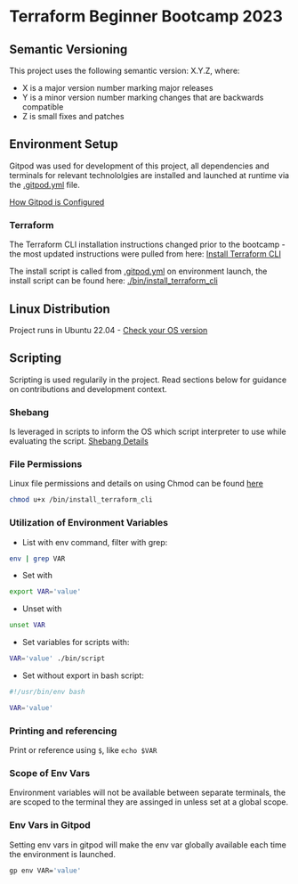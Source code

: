 # Terraform Beginner Bootcamp 2023

## Semantic Versioning
This project uses the following semantic version: X.Y.Z, where:
- X is a major version number marking major releases
- Y is a minor version number marking changes that are backwards compatible
- Z is small fixes and patches

## Environment Setup

Gitpod was used for development of this project, all dependencies and terminals for relevant technololgies are installed and launched at runtime via the [.gitpod.yml](.gitpod.yml) file.

[How Gitpod is Configured](https://www.gitpod.io/docs/configure/workspaces/tasks)

### Terraform

The Terraform CLI installation instructions changed prior to the bootcamp - the most updated instructions were pulled from here: [Install Terraform CLI](https://developer.hashicorp.com/terraform/tutorials/aws-get-started/install-cli)

The install script is called from [.gitpod.yml](.gitpod.yml) on environment launch, the install script can be found here: [./bin/install_terraform_cli](./bin/install_terraform_cli)

## Linux Distribution

Project runs in Ubuntu 22.04 - [Check your OS version](https://www.cyberciti.biz/faq/how-to-check-os-version-in-linux-command-line/)

## Scripting

Scripting is used regularily in the project. Read sections below for guidance on contributions and development context.

### Shebang

Is leveraged in scripts to inform the OS which script interpreter to use while evaluating the script. [Shebang Details](https://bash.cyberciti.biz/guide/Shebang)

### File Permissions

Linux file permissions and details on using Chmod can be found [here](https://linuxize.com/post/chmod-command-in-linux/)

```sh
chmod u+x /bin/install_terraform_cli
```

### Utilization of Environment Variables

- List with env command, filter with grep:
```sh
env | grep VAR
```

- Set with 
```sh
export VAR='value'
```

- Unset with
```sh
unset VAR
```

- Set variables for scripts with:

```sh
VAR='value' ./bin/script
```

- Set without export in bash script:

```sh
#!/usr/bin/env bash

VAR='value'
```

### Printing and referencing

Print or reference using `$`, like `echo $VAR`

### Scope of Env Vars

Environment variables will not be available between separate terminals, the are scoped to the terminal they are assinged in unless set at a global scope.

### Env Vars in Gitpod

Setting env vars in gitpod will make the env var globally available each time the environment is launched.

```sh
gp env VAR='value'
```